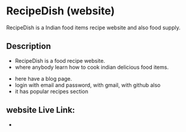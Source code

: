 # RecipeDish (website)

RecipeDish is a Indian food items recipe website and also food supply.

## Description

- RecipeDish is a food recipe website.
- where anybody learn how to cook indian delicious food items.

* here have a blog page.
* login with email and password, with gmail, with github also
* it has popular recipes section

## website Live Link:

-
